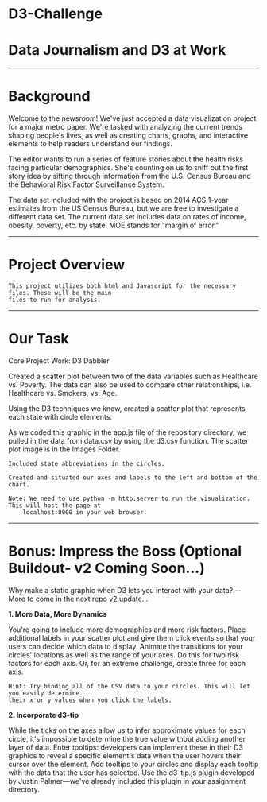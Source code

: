 # D3-Challenge

# Data Journalism and D3 at Work 

------------------
# Background

Welcome to the newsroom! We've just accepted a data visualization project for a major metro paper. We're tasked with analyzing the current trends shaping people's lives, as well as creating charts, graphs, and interactive elements to help readers understand our findings.

The editor wants to run a series of feature stories about the health risks facing particular demographics. She's counting on us to sniff out the first story idea by sifting through information from the U.S. Census Bureau and the Behavioral Risk Factor Surveillance System.

The data set included with the project is based on 2014 ACS 1-year estimates from the US Census Bureau, but we are free to investigate a different data set. The current data set includes data on rates of income, obesity, poverty, etc. by state. MOE stands for "margin of error."

----------------------
# Project Overview 

    This project utilizes both html and Javascript for the necessary files. These will be the main 
    files to run for analysis.

 
----------------------
# Our Task

Core Project Work: D3 Dabbler

Created a scatter plot between two of the data variables such as Healthcare vs. Poverty. 
The data can also be used to compare other relationships, i.e. Healthcare vs. Smokers, vs. Age.

Using the D3 techniques we know, created a scatter plot that represents each state with circle elements. 

As we coded this graphic in the app.js file of the repository directory, we pulled in the data from data.csv 
    by using the d3.csv function. The scatter plot image is in the Images Folder. 
    
    Included state abbreviations in the circles.

    Created and situated our axes and labels to the left and bottom of the chart.

    Note: We need to use python -m http.server to run the visualization. This will host the page at 
        localhost:8000 in your web browser.


---------------------------------------------
# Bonus: Impress the Boss (Optional Buildout- v2 Coming Soon...)

Why make a static graphic when D3 lets you interact with your data?  --  More to come in the next repo v2 update...

**1. More Data, More Dynamics**

You're going to include more demographics and more risk factors. Place additional labels in your scatter plot and give them click events so that your users can decide which data to display. Animate the transitions for your circles' locations as well as the range of your axes. Do this for two risk factors for each axis. Or, for an extreme challenge, create three for each axis.

    Hint: Try binding all of the CSV data to your circles. This will let you easily determine 
    their x or y values when you click the labels.

**2. Incorporate d3-tip**

While the ticks on the axes allow us to infer approximate values for each circle, it's impossible to determine the true value without adding another layer of data. Enter tooltips: developers can implement these in their D3 graphics to reveal a specific element's data when the user hovers their cursor over the element. Add tooltips to your circles and display each tooltip with the data that the user has selected. Use the d3-tip.js plugin developed by Justin Palmer—we've already included this plugin in your assignment directory.




    
